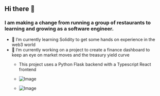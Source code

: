 ## Hi there 👋

### I am making a change from running a group of restaurants to learning and growing as a software engineer.

* 🌱 I’m currently learning Solidity to get some hands on experience in the web3 world
* 🔭 I’m currently working on a project to create a finance dashboard to keep an eye on market moves and the treasury yield curve
     * This project uses a Python Flask backend with a Typescript React frontend
    
    
     * ![Image](https://i.ibb.co/xmqv2dp/Screenshot-1.png)
     * ![Image](https://i.ibb.co/pW8gMkz/Screenshot-3.png)




<!--
**wrhenders/wrhenders** is a ✨ _special_ ✨ repository because its `README.md` (this file) appears on your GitHub profile.

Here are some ideas to get you started:

- 🔭 I’m currently working on ...
- 🌱 I’m currently learning ...
- 👯 I’m looking to collaborate on ...
- 🤔 I’m looking for help with ...
- 💬 Ask me about ...
- 📫 How to reach me: ...
- 😄 Pronouns: ...
- ⚡ Fun fact: ...
-->
